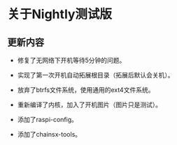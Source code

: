 # 关于Nightly测试版

## 更新内容

* 修复了无网络下开机等待5分钟的问题。

* 实现了第一次开机自动拓展根目录（拓展后默认会关机）。

* 放弃了btrfs文件系统，使用通用的ext4文件系统。

* 重新编译了内核，加入了开机图片（图片只是测试）。

* 添加了raspi-config。

* 添加了chainsx-tools。
